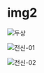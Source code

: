 # img2
![두상](https://user-images.githubusercontent.com/111984910/189950177-d348b2e9-5c45-44d1-8021-e9769d4ea1cc.png)

![전신-01](https://user-images.githubusercontent.com/111984910/189994938-5fc175c5-eea4-4e74-9e61-f74ea7e67a3e.png)

![전신-02](https://user-images.githubusercontent.com/111984910/189994221-f8dfa2e5-45a4-414d-81a2-4e0ab5e481d9.png)
